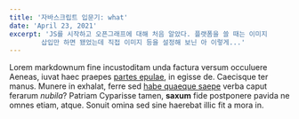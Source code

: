 ```yaml
---
title: '자바스크립트 입문기: what'
date: 'April 23, 2021'
excerpt: 'JS를 시작하고 오픈그래프에 대해 처음 알았다. 플랫폼을 쓸 때는 이미지 
        삽입만 하면 됐었는데 직접 이미지 등을 설정해 보닌 아 이렇게...'
---
```


Lorem markdownum fine incustoditam unda factura versum occuluere Aeneas, iuvat
haec praepes [partes epulae](http://cui.com/), in egisse de. Caecisque ter
manus. Munere in exhalat, ferre sed [habe quaeque saepe](http://ne.org/fretum)
verba caput ferarum _nubila_? Patriam Cyparisse tamen, **saxum** fide postponere
pavida ne omnes etiam, atque. Sonuit omina sed sine haerebat illic fit a mora
in.